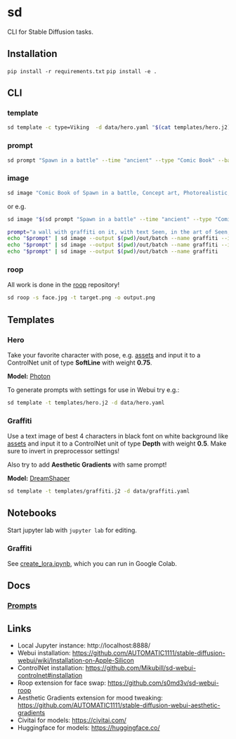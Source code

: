 # sd

CLI for Stable Diffusion tasks.

## Installation

`pip install -r requirements.txt`
`pip install -e .`

## CLI

### template

```bash
sd template -c type=Viking  -d data/hero.yaml "$(cat templates/hero.j2)"
```

### prompt

```bash
sd prompt "Spawn in a battle" --time "ancient" --type "Comic Book" --background_color "#000000" --art_style "Concept art" --realism "Photorealistic" --rendering_engine "Octane render" --lightning_style "Cinematic" --camera_position "Ultra-Wide-Angle Shot" --resolution "8k" 
```

### image

```bash
sd image "Comic Book of Spawn in a battle, Concept art, Photorealistic, Octane render, Cinematic, Ultra-Wide-Angle Shot, 8k" --output $HOME/Desktop/ --name spawn
```

or e.g.

```bash
sd image "$(sd prompt "Spawn in a battle" --time "ancient" --type "Comic Book" --background_color "#000000" --art_style "Concept art" --realism "Photorealistic" --rendering_engine "Octane render" --lightning_style "Cinematic" --camera_position "Ultra-Wide-Angle Shot" --resolution "8k")" --output $HOME/Desktop/ --name spawn
```

```bash
prompt="a wall with graffiti on it, with text Seen, in the art of Seen, located in New York City"
echo "$prompt" | sd image --output $(pwd)/out/batch --name graffiti --input $(pwd)/assets/img/sketch.png --controlnet_model "lllyasviel/sd-controlnet-hed"
echo "$prompt" | sd image --output $(pwd)/out/batch --name graffiti --input $(pwd)/assets/img/sketch.png
echo "$prompt" | sd image --output $(pwd)/out/batch --name graffiti
```

### roop

All work is done in the [roop](https://github.com/s0md3v/roop) repository!

```bash
sd roop -s face.jpg -t target.png -o output.png
```

## Templates

### Hero

Take your favorite character with pose, e.g. [assets](./assets/hero/valkyrie.png) and input it to a ControlNet unit of type **SoftLine** with weight **0.75**.

**Model:** [Photon](https://civitai.com/models/84728/photon)

To generate prompts with settings for use in Webui try e.g.:

```bash
sd template -t templates/hero.j2 -d data/hero.yaml
```

### Graffiti

Use a text image of best 4 characters in black font on white background like [assets](./assets/parisienne/pali.png) and input it to a ControlNet unit of type **Depth** with weight **0.5**.
Make sure to invert in preprocessor settings!

Also try to add **Aesthetic Gradients** with same prompt!

**Model:** [DreamShaper](https://civitai.com/models/4384/dreamshaper)

```bash
sd template -t templates/graffiti.j2 -d data/graffiti.yaml
```

## Notebooks

Start jupyter lab with `jupyter lab` for editing.

### Graffiti

See [create_lora.ipynb](./notebooks/graffiti/create_lora.ipynb), which you can run in Google Colab.

## Docs

### [Prompts](/docs/prompts.md)

## Links

- Local Jupyter instance: http://localhost:8888/
- Webui installation: https://github.com/AUTOMATIC1111/stable-diffusion-webui/wiki/Installation-on-Apple-Silicon
- ControlNet installation: https://github.com/Mikubill/sd-webui-controlnet#installation
- Roop extension for face swap: https://github.com/s0md3v/sd-webui-roop
- Aesthetic Gradients extension for mood tweaking: https://github.com/AUTOMATIC1111/stable-diffusion-webui-aesthetic-gradients
- Civitai for models: https://civitai.com/
- Huggingface for models: https://huggingface.co/